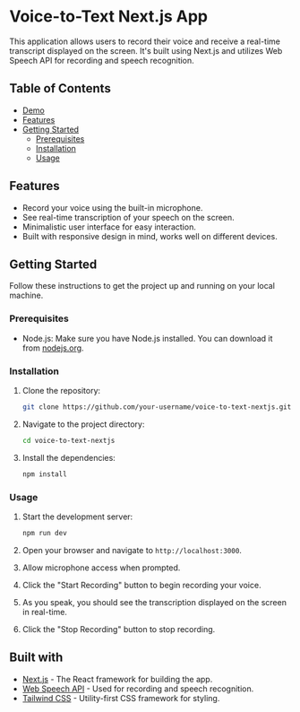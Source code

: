 
# Voice-to-Text Next.js App

This application allows users to record their voice and receive a real-time transcript displayed on the screen. It's built using Next.js and utilizes Web Speech API for recording and speech recognition.


## Table of Contents

- [Demo](#demo)
- [Features](#features)
- [Getting Started](#getting-started)
  - [Prerequisites](#prerequisites)
  - [Installation](#installation)
  - [Usage](#usage)



## Features

- Record your voice using the built-in microphone.
- See real-time transcription of your speech on the screen.
- Minimalistic user interface for easy interaction.
- Built with responsive design in mind, works well on different devices.

## Getting Started

Follow these instructions to get the project up and running on your local machine.

### Prerequisites

- Node.js: Make sure you have Node.js installed. You can download it from [nodejs.org](https://nodejs.org/).

### Installation

1. Clone the repository:

   ```bash
   git clone https://github.com/your-username/voice-to-text-nextjs.git
   ```

2. Navigate to the project directory:

   ```bash
   cd voice-to-text-nextjs
   ```

3. Install the dependencies:

   ```bash
   npm install
   ```

### Usage

1. Start the development server:

   ```bash
   npm run dev
   ```

2. Open your browser and navigate to `http://localhost:3000`.

3. Allow microphone access when prompted.

4. Click the "Start Recording" button to begin recording your voice.

5. As you speak, you should see the transcription displayed on the screen in real-time.

6. Click the "Stop Recording" button to stop recording.

## Built with

- [Next.js](https://nextjs.org/) - The React framework for building the app.
- [Web Speech API](https://developer.mozilla.org/en-US/docs/Web/API/Web_Speech_API) - Used for recording and speech recognition.
- [Tailwind CSS](https://tailwindcss.com/) - Utility-first CSS framework for styling.




